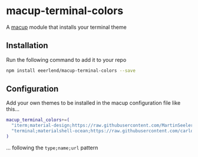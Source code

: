 # macup-terminal-colors

A [macup](https://github.com/eeerlend/macup-builder) module that installs your terminal theme

## Installation
Run the following command to add it to your repo

```bash
npm install eeerlend/macup-terminal-colors --save
```

## Configuration
Add your own themes to be installed in the macup configuration file like this...

```bash
macup_terminal_colors+=(
  "iterm;material-design;https://raw.githubusercontent.com/MartinSeeler/iterm2-material-design/master/material-design-colors.itermcolors"
  "terminal;materialshell-ocean;https://raw.githubusercontent.com/carloscuesta/materialshell/master/shell-color-themes/macOS/terminal/materialshell-oceanic.terminal"
)
```

... following the `type;name;url` pattern
